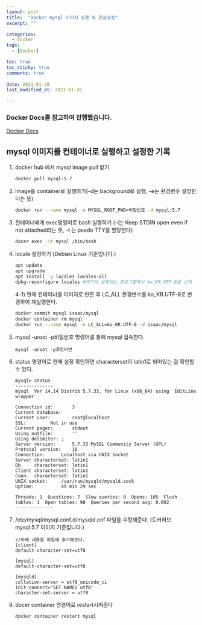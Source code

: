 ```yaml
---
layout: post
title:  "Docker mysql 이미지 실행 및 한글설정"
excerpt: ""

categories:
  - Docker
tags:
  - [Docker]

toc: true
toc_sticky: true
comments: true
 
date: 2021-01-28
last_modified_at: 2021-01-28

---
```


### Docker Docs를 참고하여 진행했습니다.

[Docker Docs](https://docs.docker.com/engine/reference/commandline/)

## mysql 이미지를 컨테이너로 실행하고 설정한 기록

1. docker hub 에서 mysql image pull 받기

   ```bash
   docker pull mysql:5.7
   ```

2. image를 container로 실행하기(-d는 background로 실행, -e는 환경변수 설정한다는 뜻)

   ```bash
   docker run --name mysql -e MYSQL_ROOT_PWD=비밀번호 -d mysql:5.7
   ```

3. 컨테이너에게 exec명령어로 bash 실행하기 (-i는 Keep STDIN open even if not attached라는 뜻, -t 는 psedo TTY를 할당한다)

   ```bash
   docer exec -it mysql /bin/bash
   ```

4. locale 설정하기 (Debian Linux 기준입니다.)

   ```bash
   apt update
   apt upgrade
   apt install -y locales locales-all
   dpkg-reconfigure locales #여기서 실행되는 프로그램에서 ko_KR.UTF-8을 선택
   ```

   4-1) 현재 컨테이너를 이미지로 만든 후 LC_ALL 환경변수를 ko_KR.UTF-8로 변경하여 재실행한다.

   ```bash
   docker commit mysql isaac/mysql
   docker container rm mysql
   docker run --name mysql -e LC_ALL=ko_KR.UTF-8 -d isaac/mysql
   ```

5. mysql -uroot -p비밀번호 명령어를 통해 mysql 접속한다.

   ```
   mysql -uroot -p루트비번
   ```

6. status 명령어로 현재 설정 확인하면 characterset이 latin1로 되어있는 걸 확인할 수 있다.

   ```
   mysql> status
   --------------
   mysql  Ver 14.14 Distrib 5.7.33, for Linux (x86_64) using  EditLine wrapper
   
   Connection id:		3
   Current database:	
   Current user:		root@localhost
   SSL:			Not in use
   Current pager:		stdout
   Using outfile:		''
   Using delimiter:	;
   Server version:		5.7.33 MySQL Community Server (GPL)
   Protocol version:	10
   Connection:		Localhost via UNIX socket
   Server characterset:	latin1
   Db     characterset:	latin1
   Client characterset:	latin1
   Conn.  characterset:	latin1
   UNIX socket:		/var/run/mysqld/mysqld.sock
   Uptime:			49 min 29 sec
   
   Threads: 1  Questions: 7  Slow queries: 0  Opens: 105  Flush tables: 1  Open tables: 98  Queries per second avg: 0.002
   --------------
   ```
   
7. /etc/mysql/mysql.conf.d/mysqld.cnf 파일을 수정해준다. (도커허브 mysql:5.7 이미지 기준입니다.)

   ```
   //아래 내용을 파일에 추가해준다.
   [client]
   default-character-set=utf8
   
   [mysql]
   default-character-set=utf8
   
   [mysqld]
   collation-server = utf8_unicode_ci
   init-connect='SET NAMES utf8'
   character-set-server = utf8
   ```

8. docer container 명령어로 restart시켜준다

   ```
   docker container restart mysql
   ```

   

